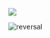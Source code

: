 <img src="https://capsule-render.vercel.app/api?type=waving&color=gradient&height=200&section=header&text=CODEnter&fontSize=90&&animation=fadeIn" />

![reversal](https://capsule-render.vercel.app/api?type=rect&text=GU_UN&fontAlign=50%&fontSize=30&descAlign=60&descAlignY=50&theme=radical&&fontColor=#ffffff)






<!--
**GUUNNIA/GUUNNIA** is a ✨ _special_ ✨ repository because its `README.md` (this file) appears on your GitHub profile.

Here are some ideas to get you started:

- 🔭 I’m currently working on ...
- 🌱 I’m currently learning ...
- 👯 I’m looking to collaborate on ...
- 🤔 I’m looking for help with ...
- 💬 Ask me about ...
- 📫 How to reach me: ...
- 😄 Pronouns: ...
- ⚡ Fun fact: ...
-->
